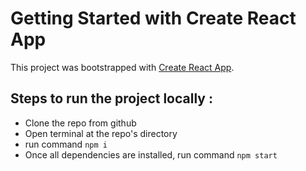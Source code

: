 # Getting Started with Create React App

This project was bootstrapped with [Create React App](https://github.com/facebook/create-react-app).

## Steps to run the project locally :

- Clone the repo from github
- Open terminal at the repo's directory
- run command ``` npm i ```
- Once all dependencies are installed, run command ``` npm start ```

